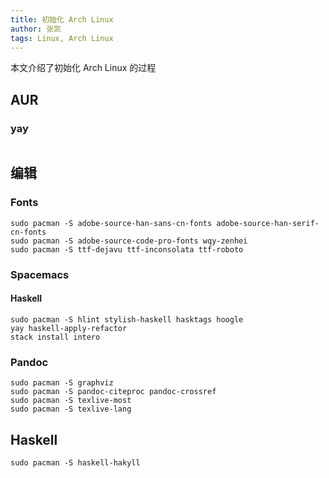 ```yaml
---
title: 初始化 Arch Linux
author: 张凯
tags: Linux, Arch Linux
---
```


本文介绍了初始化 Arch Linux 的过程

<!--more-->

## AUR

### yay

```
```

## 编辑

### Fonts

```
sudo pacman -S adobe-source-han-sans-cn-fonts adobe-source-han-serif-cn-fonts
sudo pacman -S adobe-source-code-pro-fonts wqy-zenhei 
sudo pacman -S ttf-dejavu ttf-inconsolata ttf-roboto
```

### Spacemacs

#### Haskell

```
sudo pacman -S hlint stylish-haskell hasktags hoogle
yay haskell-apply-refactor
stack install intero
```

### Pandoc

```
sudo pacman -S graphviz
sudo pacman -S pandoc-citeproc pandoc-crossref
sudo pacman -S texlive-most
sudo pacman -S texlive-lang
```

## Haskell

```
sudo pacman -S haskell-hakyll
```
